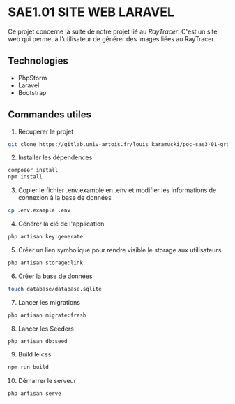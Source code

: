 # SAE1.01 SITE WEB LARAVEL
Ce projet concerne la suite de notre projet lié au *RayTracer*. C'est un site web qui permet à l'utilisateur de générer des images liées au RayTracer.

## Technologies
- PhpStorm
- Laravel
- Bootstrap

## Commandes utiles
1. Récuperer le projet
``` bash
git clone https://gitlab.univ-artois.fr/louis_karamucki/poc-sae3-01-grp13.git
```

2. Installer les dépendences
``` bash
composer install
npm install 
```

3. Copier le fichier .env.example en .env et modifier les informations de connexion à la base de données
``` bash
cp .env.example .env
```

4. Générer la clé de l'application
``` bash
php artisan key:generate
```

5. Créer un lien symbolique pour rendre visible le storage aux utilisateurs
``` bash
php artisan storage:link
```

6. Créer la base de données
``` bash
touch database/database.sqlite
```

7. Lancer les migrations
``` bash
php artisan migrate:fresh
```

8. Lancer les Seeders
``` bash
php artisan db:seed
```
9. Build le css
``` bash
npm run build
```

10. Démarrer le serveur
``` bash
php artisan serve
```

